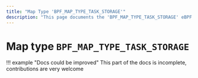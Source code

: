 ```yaml
---
title: "Map Type 'BPF_MAP_TYPE_TASK_STORAGE'"
description: "This page documents the 'BPF_MAP_TYPE_TASK_STORAGE' eBPF map type, including its definition, usage, program types that can use it, and examples."
---
```

# Map type `BPF_MAP_TYPE_TASK_STORAGE`

!!! example "Docs could be improved"
    This part of the docs is incomplete, contributions are very welcome
